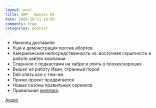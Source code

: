 ```yaml
---
layout: post
title: UWP - Выпуск 94
date: 2006-10-11 18:00
comments: true
categories: podcast
---
```


- Наконец доставили
- Уши и демонстрация против абортов
- Американская непосредственность vs. восточная скрытность в работе хайтек компании
- Старнное с подкастами на хабре и опять о плохих/хороших
- Вышел на работу Иван, странный порой
- Dell опять все с тем-же
- Промо проект продвигается
- Новые сезоны правильных сериалов
- Правильная [железка](http://www.sonystyle.com/is-bin/INTERSHOP.enfinity/eCS/Store/en/-/USD/SY_DisplayProductInformation-Print?ProductSKU=DCRSR40).

[Аудио](https://podcast.umputun.com/media/ump_podcast94.mp3)
<audio src="https://podcast.umputun.com/media/ump_podcast94.mp3" preload="none">
